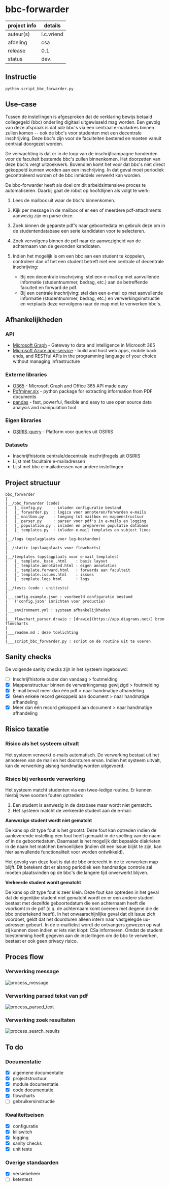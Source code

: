 # bbc-forwarder

project info | details
------------ | ------
auteur(s)    | l.c.vriend
afdeling     | csa
release      | 0.1
status       | dev.

## Instructie

```python script_bbc_forwarder.py```

## Use-case
Tussen de instellingen is afgesproken dat de verklaring bewijs betaald collegegeld (bbc) onderling digitaal uitgewisseld mag worden. Een gevolg van deze afspraak is dat *alle* bbc's via een centraal e-mailadres binnen zullen komen -- ook de bbc's voor studenten met een decentrale inschrijving. Deze bbc's zijn voor de faculteiten bestemd en moeten vanuit centraal doorgezet worden.

De verwachting is dat er in de loop van de inschrijfcampagne honderden voor de faculteit bestemde bbc's zullen binnenkomen. Het doorzetten van deze bbc's vergt uitzoekwerk. Bovendien komt het voor dat bbc's niet direct gekoppeld kunnen worden aan een inschrijving. In dat geval moet periodiek gecontroleerd worden of de bbc inmiddels verwerkt kan worden.

De bbc-forwarder heeft als doel om dit arbeidsintensieve proces te automatiseren. Daarbij gaat de robot op hoofdlijnen als volgt te werk:

1. Lees de mailbox uit waar de bbc's binnenkomen.
2. Kijk per message in de mailbox of er een of meerdere pdf-attachments aanwezig zijn en parse deze.
3. Zoek binnen de geparste pdf's naar geboortedata en gebruik deze om in de studentendatabase een serie kandidaten voor te selecteren.
4. Zoek vervolgens binnen de pdf naar de aanwezigheid van de achternaam van de gevonden kandidaten.
5. Indien het mogelijk is om een bbc aan een student te koppelen, controleer dan of het een student betreft met een centrale of decentrale inschrijving:

    * Bij een decentrale inschrijving: stel een e-mail op met aanvullende informatie (studentnummer, bedrag, etc.) aan de betreffende faculteit en forward de pdf.
    * Bij een centrale inschrijving: stel dan een e-mail op met aanvullende informatie (studentnummer, bedrag, etc.) en verwerkingsinstructie en verplaats deze vervolgens naar de map met te verwerken bbc's.

## Afhankelijkheden

### API
- [Microsoft Graph](https://docs.microsoft.com/en-us/graph/overview?view=graph-rest-1.0) - Gateway to data and intelligence in Microsoft 365
- [Microsoft Azure app-service](https://docs.microsoft.com/en-us/azure/app-service/) - build and host web apps, mobile back ends, and RESTful APIs in the programming language of your choice without managing infrastructure

### Externe libraries
- [O365](https://github.com/O365/python-o365) - Microsoft Graph and Office 365 API made easy
- [Pdfminer.six](https://pdfminersix.readthedocs.io/en/latest/) - python package for extracting information from PDF documents
- [pandas](pandas.pydata.org/) - fast, powerful, flexible and easy to use open source data analysis and manipulation tool

### Eigen libraries
- [OSIRIS-query](https://github.com/uu-csa/osiris_query) - Platform voor queries uit OSIRIS

### Datasets
- Inschrijfhistorie centrale/decentrale inschrijfregels uit OSIRIS
- Lijst met facultaire e-mailadressen
- Lijst met bbc e-mailadressen van andere instellingen 

## Project structuur

```
bbc_forwarder
|
|__/bbc_forwarder (code)
|   |_ config.py     : inladen configuratie bestand
|   |_ forwarder.py  : logica voor annoteren/forwarden e-mails
|   |_ mailbox.py    : toegang tot mailbox en mappenstructuur
|   |_ parser.py     : parser voor pdf's in e-mails en logging
|   |_ population.py : inladen en prepareren populatie database
|   |_ templates.py  : inladen e-mail templates en subject lines
|
|__/logs (opslagplaats voor log-bestanden)
|
|__/static (opslaagplaats voor flowcharts)
|
|__/templates (opslagplaats voor e-mail templates)
|   |_ template._base_.html    : basis layout
|   |_ template.annotated.html : eigen annotaties
|   |_ template.forward.html   : forwards aan faculteit
|   |_ template.issues.html    : issues
|   |_ template.logs.html      : logs
|
|__/tests (code : unittests)
|
|___config.example.json : voorbeeld configuratie bestand
|   ('config.json' inrichten voor productie)
|
|___environment.yml : systeem afhankelijkheden
|
|___flowchart_parser.drawio : [drawio](https://app.diagrams.net/) bron flowcharts
|
|___readme.md : deze toelichting
|
|___script_bbc_forwarder.py : script om de routine uit te voeren
```

## Sanity checks
De volgende sanity checks zijn in het systeem ingebouwd:

- [ ] Inschrijfhistorie ouder dan vandaag > foutmelding
- [x] Mappenstructuur binnen de verwerkingsmap gewijzigd > foutmelding
- [x] E-mail bevat meer dan één pdf > naar handmatige afhandeling
- [x] Geen enkele record gekoppeld aan document > naar handmatige afhandeling
- [x] Meer dan één record gekoppeld aan document > naar handmatige afhandeling

## Risico taxatie
### Risico als het systeem uitvalt
Het systeem verwerkt e-mails automatisch. De verwerking bestaat uit het annoteren van de mail en het doorsturen ervan. Indien het systeem uitvalt, kan de verwerking alsnog handmatig worden uitgevoerd.

### Risico bij verkeerde verwerking
Het systeem matcht studenten via een twee-ledige routine. Er kunnen hierbij twee soorten fouten optreden:

1. Een student is aanwezig in de database maar wordt niet gematcht.
2. Het systeem matcht de verkeerde student aan de e-mail.

**Aanwezige student wordt niet gematcht**

De kans op dit type fout is het grootst. Deze fout kan optreden indien de aanleverende instelling een fout heeft gemaakt in de spelling van de naam of in de geboortedatum. Daarnaast is het mogelijk dat bepaalde diakrieten in de naam het matchen bemoeilijken (indien dit een issue blijkt te zijn, kan hier aanvullende functionaliteit voor worden ontwikkeld).

Het gevolg van deze fout is dat de bbc onterecht in de te verwerken map blijft. Dit betekent dat er alsnog periodiek een handmatige controle zal moeten plaatsvinden op de bbc's die langere tijd onverwerkt blijven. 

**Verkeerde student wordt gematcht**

De kans op dit type fout is zeer klein. Deze fout kan optreden in het geval dat de eigenlijke student niet gematcht wordt en er een andere student bestaat met dezelfde geboortedatum die een achternaam heeft die voorkomt in de pdf (c.q. de achternaam komt overeen met degene die de bbc ondertekend heeft).
In het onwaarschijnlijke geval dat dit issue zich voordoet, geldt dat het doorsturen alleen intern naar vastgelegde uu-adressen gebeurt. In de e-mailtekst wordt de ontvangers gewezen op wat zij kunnen doen indien er iets niet klopt: CSa informeren. Omdat de student toestemming heeft gegeven aan de instellingen om de bbc te verwerken, bestaat er ook geen privacy risico.

## Proces flow
### Verwerking message
![process_message](static/process_message.svg)

### Verwerking parsed tekst van pdf
![process_parsed_text](static/process_parsed_text.svg)

### Verwerking zoek resultaten
![process_search_results](static/process_search_results.svg)

## To do

### Documentatie
- [x] algemene documentatie
- [x] projectstructuur
- [x] module documentatie
- [x] code documentatie
- [x] flowcharts
- [ ] gebruikersinstructie

### Kwaliteitseisen
- [x] configuratie
- [x] killswitch
- [x] logging
- [x] sanity checks
- [x] unit tests

### Overige standaarden
- [x] versiebeheer
- [ ] ketentest
